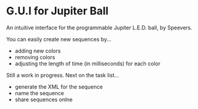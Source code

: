 # G.U.I for Jupiter Ball

An intuitive interface for the programmable Jupiter L.E.D. ball, by Speevers.

You can easily create new sequences by...

- adding new colors
- removing colors
- adjusting the length of time (in milliseconds) for each color

Still a work in progress. Next on the task list...
- generate the XML for the sequence
- name the sequence
- share sequences onlne
